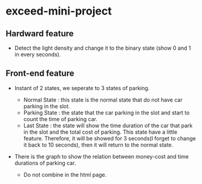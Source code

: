 # exceed-mini-project

## Hardward feature

* Detect the light density and change it to the binary state (show 0 and 1 in every seconds).

## Front-end feature

* Instant of 2 states, we seperate to 3 states of parking.
  - Normal State : this state is the normal state that do not have car parking in the slot.
  - Parking State : the state that the car parking in the slot and start to count the time of parking car.
  - Last State : the state will show the time duration of the car that park in the slot and the total cost of parking.
  This state have a little feature. Therefore, it will be showed for 3 seconds(I forget to change it back to 10 seconds), then it will return to the normal state.
  
* There is the graph to show the relation between money-cost and time durations of parking car.
  - Do not combine in the html page.
